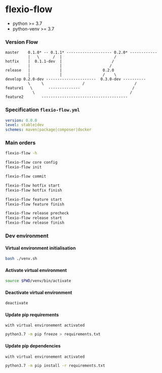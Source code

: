 # flexio-flow

 - python >= 3.7
 - python-venv >= 3.7
 
### Version Flow

 ```       
master    0.1.0* -- 0.1.1* -------------------- 0.2.0* ------------
           |   \      /  |                       /
hotfix    |  0.1.1-dev  |                      /    
           |             |                     /
release   |             |                  0.2.0
           |             |                  /    \
develop 0.2.0-dev ----------------------  0.3.0-dev ----------
           \     \                 /                      /
feature1   \       --------------                       /    
             \                                          /      
feature2        --------------------------------------
```


### Specification `flexio-flow.yml`
```yaml
version: 0.0.0
level: stable|dev
schemes: maven|package|composer|docker
```

### Main orders
```bash
flexio-flow -h

flexio-flow core config
flexio-flow init

flexio-flow commit

flexio-flow hotfix start
flexio-flow hotfix finish

flexio-flow feature start
flexio-flow feature finish

flexio-flow release precheck
flexio-flow release start
flexio-flow release finish
```

### Dev environment
#### Virtual environment initialisation 
```bash
bash ./venv.sh
```
#### Activate virtual environment
```bash
source $PWD/venv/bin/activate
```
#### Deactivate virtual environment
```bash
deactivate
```

#### Update pip requirements
`with virtual environement activated`
```bash
python3.7 -m pip freeze > requirements.txt
````

#### Update pip dependencies
`with virtual environement activated`
```bash
python3.7 -m pip install -r requirements.txt

````
